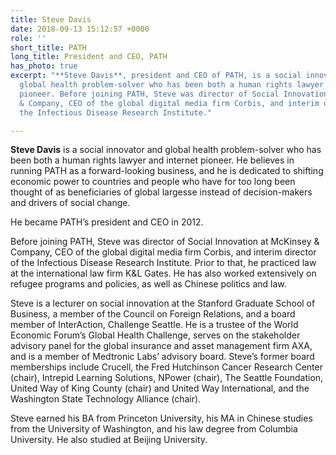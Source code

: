 ```yaml
---
title: Steve Davis
date: 2018-09-13 15:12:57 +0000
role: ''
short_title: PATH
long_title: President and CEO, PATH
has_photo: true
excerpt: "**Steve Davis**, president and CEO of PATH, is a social innovator and
  global health problem-solver who has been both a human rights lawyer and internet
  pioneer. Before joining PATH, Steve was director of Social Innovation at McKinsey
  & Company, CEO of the global digital media firm Corbis, and interim director of
  the Infectious Disease Research Institute."

---
```

**Steve Davis** is a social innovator and global health problem-solver who has been both a human rights lawyer and internet pioneer. He believes in running PATH as a forward-looking business, and he is dedicated to shifting economic power to countries and people who have for too long been thought of as beneficiaries of global largesse instead of decision-makers and drivers of social change.  
  
He became PATH’s president and CEO in 2012.  
  
Before joining PATH, Steve was director of Social Innovation at McKinsey & Company, CEO of the global digital media firm Corbis, and interim director of the Infectious Disease Research Institute. Prior to that, he practiced law at the international law firm K&L Gates. He has also worked extensively on refugee programs and policies, as well as Chinese politics and law.  
  
Steve is a lecturer on social innovation at the Stanford Graduate School of Business, a member of the Council on Foreign Relations, and a board member of InterAction, Challenge Seattle. He is a trustee of the World Economic Forum’s Global Health Challenge, serves on the stakeholder advisory panel for the global insurance and asset management firm AXA, and is a member of Medtronic Labs’ advisory board. Steve’s former board memberships include Crucell, the Fred Hutchinson Cancer Research Center (chair), Intrepid Learning Solutions, NPower (chair), The Seattle Foundation, United Way of King County (chair) and United Way International, and the Washington State Technology Alliance (chair).  
  
Steve earned his BA from Princeton University, his MA in Chinese studies from the University of Washington, and his law degree from Columbia University. He also studied at Beijing University.